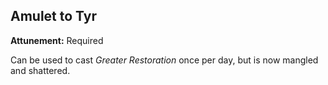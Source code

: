 ## Amulet to Tyr

**Attunement:** Required

Can be used to cast *Greater Restoration* once per day, but is now mangled and shattered.
